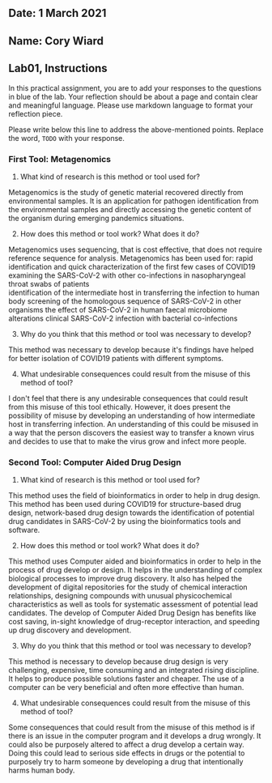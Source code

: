 ## Date: 1 March 2021

## Name: Cory Wiard

## Lab01, Instructions

In this practical assignment, you are to add your responses to the questions in blue of the lab. Your reflection should be about a page and contain clear and meaningful language. Please use markdown language to format your reflection piece.

Please write below this line to address the above-mentioned points. Replace the word, `TODO` with your response.

### First Tool: Metagenomics

 1. What kind of research is this method or tool used for?

 Metagenomics is the study of genetic material recovered directly from environmental samples.
 It is an application for pathogen identification from the environmental samples and directly
 accessing the genetic content of the organism during emerging pandemics situations.

 2. How does this method or tool work? What does it do?

Metagenomics uses sequencing, that is cost effective, that does not require reference
sequence for analysis.
Metagenomics has been used for:
  rapid identification and quick characterization of the first few cases of COVID19
  examining the SARS-CoV-2 with other co-infections in nasopharyngeal throat swabs of patients  
  identification of the intermediate host in transferring the infection to human body
  screening of the homologous sequence of SARS-CoV-2 in other organisms
  the effect of SARS-CoV-2 in human faecal microbiome alterations
  clinical SARS-CoV-2 infection with bacterial co-infections

 3. Why do you think that this method or tool was necessary to develop?

This method was necessary to develop because it's findings have helped for better
isolation of COVID19 patients with different symptoms.

 4. What undesirable consequences could result from the misuse of this method of tool?

I don't feel that there is any undesirable consequences that could result from this
misuse of this tool ethically. However, it does present the possibility of misuse
by developing an understanding of how intermediate host in transferring infection. An
understanding of this could be misused in a way that the person discovers the
easiest way to transfer a known virus and decides to use that to make the virus grow
and infect more people.


### Second Tool: Computer Aided Drug Design

 1. What kind of research is this method or tool used for?

This method uses the field of bioinformatics in order to help in drug design. This
method has been used during COVID19 for structure-based drug design, network-based
drug design towards the identification of potential drug candidates in SARS-CoV-2 by using the
bioinformatics tools and software.

 2. How does this method or tool work? What does it do?

This method uses Computer aided and bioinformatics in order to help in the process
of drug develop or design. It helps in the understanding of complex biological
processes to improve drug discovery. It also has helped the development of
digital repositories for the study of chemical interaction relationships, designing compounds with
unusual physicochemical characteristics as well as tools for systematic assessment of
potential lead candidates. The develop of Computer Aided Drug Design has benefits
like cost saving, in-sight knowledge of drug-receptor interaction, and speeding
up drug discovery and development.

 3. Why do you think that this method or tool was necessary to develop?

This method is necessary to develop because drug design is very challenging, expensive,
time consuming and an integrated rising discipline. It helps to produce possible
solutions faster and cheaper. The use of a computer can be very beneficial and
often more effective than human.

 4. What undesirable consequences could result from the misuse of this method of tool?

Some consequences that could result from the misuse of this method is if there is
an issue in the computer program and it develops a drug wrongly. It could also
be purposely altered to affect a drug develop a certain way. Doing this could lead to
serious side effects in drugs or the potential to purposely try to harm someone
by developing a drug that intentionally harms human body.
